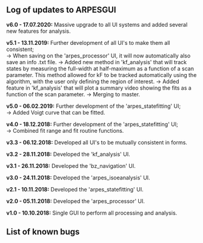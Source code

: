## Log of updates to ARPESGUI  
**v6.0 - 17.07.2020:** Massive upgrade to all UI systems and added several new features for analysis.

**v5.1 - 13.11.2019:** Further development of all UI's to make them all consistent;  
-> When saving on the 'arpes_processor' UI, it will now automatically also save an info .txt file.
-> Added new method in 'kf_analysis' that will track states by measuring the full-width at half-maximum as a function of a scan parameter. This method allowed for kF to be tracked automatically using the algorithm, with the user only defining the region of interest.
-> Added feature in 'kf_analysis' that will plot a summary video showing the fits as a function of the scan parameter.
-> Merging to master.

**v5.0 - 06.02.2019:** Further development of the 'arpes_statefitting' UI;  
	-> Added Voigt curve that can be fitted.

**v4.0 - 18.12.2018:** Further development of the 'arpes_statefitting' UI;  
	-> Combined fit range and fit routine functions.

**v3.3 - 06.12.2018:** Developed all UI's to be mutually consistent in forms.

**v3.2 - 28.11.2018:** Developed the 'kf_analysis' UI.

**v3.1 - 26.11.2018:** Developed the 'bz_navigation' UI.

**v3.0 - 24.11.2018:** Developed the 'arpes_isoeanalysis' UI.

**v2.1 - 10.11.2018:** Developed the 'arpes_statefitting' UI.

**v2.0 - 05.11.2018:** Developed the 'arpes_processor' UI.

**v1.0 - 10.10.2018:** Single GUI to perform all processing and analysis.

## List of known bugs

